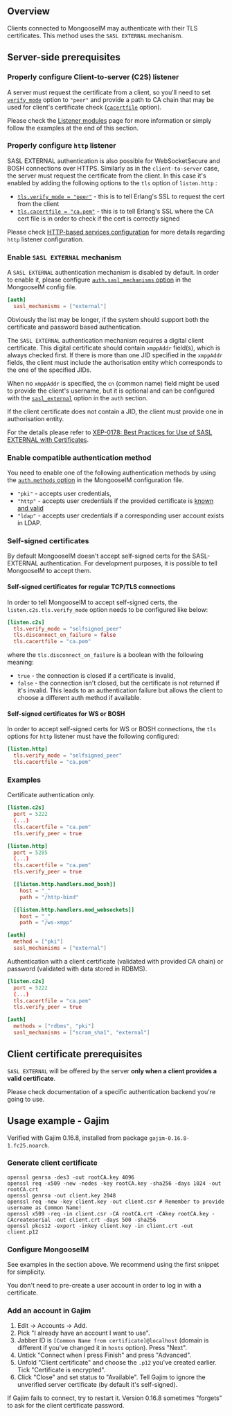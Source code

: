 ## Overview

Clients connected to MongooseIM may authenticate with their TLS certificates.
This method uses the `SASL EXTERNAL` mechanism.

## Server-side prerequisites

### Properly configure Client-to-server (C2S) listener

A server must request the certificate from a client, so you'll need to set [`verify_mode`](../listeners/listen-c2s.md#listenc2stlsverify_mode) option to `"peer"` and provide a path to CA chain that may be used for client's certificate check ([`cacertfile`](../listeners/listen-c2s.md#listenc2stlscacertfile) option).

Please check the [Listener modules](../listeners/listen-c2s.md) page for more information or simply follow the examples at the end of this section.

### Properly configure `http` listener

SASL EXTERNAL authentication is also possible for WebSocketSecure and BOSH connections over HTTPS.
Similarly as in the `client-to-server` case, the server must request the certificate from the client.
In this case it's enabled by adding the following options to the `tls` option of `listen.http` :

* [`tls.verify_mode = "peer"`](../listeners/listen-http.md#tls-https-options) - this is to tell Erlang's SSL to request the cert from the client
* [`tls.cacertfile = "ca.pem"`](../listeners/listen-http.md#tls-https-options) - this is to tell Erlang's SSL where  the CA cert file is in order to check if the cert is correctly signed

Please check [HTTP-based services configuration](../listeners/listen-http.md#http-based-services-listenhttp) for more details regarding `http` listener configuration.

### Enable `SASL EXTERNAL` mechanism

A `SASL EXTERNAL` authentication mechanism is disabled by default.
In order to enable it, please configure [`auth.sasl_mechanisms` option](../configuration/auth.md#authsasl_mechanisms) in the MongooseIM config file.
```toml
[auth]
  sasl_mechanisms = ["external"]
```

Obviously the list may be longer, if the system should support both the certificate and password based authentication.

The `SASL EXTERNAL` authentication mechanism requires a digital client certificate.
This digital certificate should contain `xmppAddr` field(s), which is always checked first.
If there is more than one JID specified in the `xmppAddr` fields, the client must include the authorisation entity which corresponds to the one of the specified JIDs.

When no `xmppAddr` is specified, the `cn` (common name) field might be used to provide the client's username, but it is optional and can be configured with the [`sasl_external`](../configuration/auth.md#authsasl_external) option in the `auth` section.

If the client certificate does not contain a JID, the client must provide one in authorisation entity.

For the details please refer to [XEP-0178: Best Practices for Use of SASL EXTERNAL with Certificates](https://xmpp.org/extensions/xep-0178.html).

### Enable compatible authentication method

You need to enable one of the following authentication methods by using the [`auth.methods` option](../configuration/auth.md#authmethods) in the MongooseIM configuration file.

* `"pki"` - accepts user credentials,
* `"http"` - accepts user credentials if the provided certificate is [known and valid](../authentication-methods/http.md#method-get_certs)
* `"ldap"` - accepts user credentials if a corresponding user account exists in LDAP.

### Self-signed certificates

By default MongooseIM doesn't accept self-signed certs for the SASL-EXTERNAL authentication.
For development purposes, it is possible to tell MongooseIM to accept them.

#### Self-signed certificates for regular TCP/TLS connections

In order to tell MongooseIM to accept self-signed certs, the `listen.c2s.tls.verify_mode` option needs to be configured like below:

```toml
[listen.c2s]
  tls.verify_mode = "selfsigned_peer"
  tls.disconnect_on_failure = false
  tls.cacertfile = "ca.pem"
```

where the `tls.disconnect_on_failure` is a boolean with the following meaning:

* `true` - the connection is closed if a certificate is invalid,
* `false` - the connection isn't closed, but the certificate is not returned if it's invalid.
  This leads to an authentication failure but allows the client to choose a different auth method if available.

#### Self-signed certificates for WS or BOSH

In order to accept self-signed certs for WS or BOSH connections, the `tls` options for `http` listener must have the following configured:

```toml
[listen.http]
  tls.verify_mode = "selfsigned_peer"
  tls.cacertfile = "ca.pem"
```

### Examples

Certificate authentication only.

```toml
[listen.c2s]
  port = 5222
  (...)
  tls.cacertfile = "ca.pem"
  tls.verify_peer = true

[listen.http]
  port = 5285
  (...)
  tls.cacertfile = "ca.pem"
  tls.verify_peer = true

  [[listen.http.handlers.mod_bosh]]
    host = "_"
    path = "/http-bind"

  [[listen.http.handlers.mod_websockets]]
    host = "_"
    path = "/ws-xmpp"

[auth]
  method = ["pki"]
  sasl_mechanisms = ["external"]
```

Authentication with a client certificate (validated with provided CA chain) or password (validated with data stored in RDBMS).

```toml
[listen.c2s]
  port = 5222
  (...)
  tls.cacertfile = "ca.pem"
  tls.verify_peer = true

[auth]
  methods = ["rdbms", "pki"]
  sasl_mechanisms = ["scram_sha1", "external"]
```

## Client certificate prerequisites

`SASL EXTERNAL` will be offered by the server **only when a client provides a valid certificate**.

Please check documentation of a specific authentication backend you're going to use.

## Usage example - Gajim

Verified with Gajim 0.16.8, installed from package `gajim-0.16.8-1.fc25.noarch`.

### Generate client certificate

```
openssl genrsa -des3 -out rootCA.key 4096
openssl req -x509 -new -nodes -key rootCA.key -sha256 -days 1024 -out rootCA.crt
openssl genrsa -out client.key 2048
openssl req -new -key client.key -out client.csr # Remember to provide username as Common Name!
openssl x509 -req -in client.csr -CA rootCA.crt -CAkey rootCA.key -CAcreateserial -out client.crt -days 500 -sha256
openssl pkcs12 -export -inkey client.key -in client.crt -out client.p12
```

### Configure MongooseIM

See examples in the section above. We recommend using the first snippet for simplicity.

You don't need to pre-create a user account in order to log in with a certificate.

### Add an account in Gajim

1. Edit -> Accounts -> Add.
2. Pick "I already have an account I want to use".
3. Jabber ID is `[Common Name from certificate]@localhost` (domain is different if you've changed it in `hosts` option). Press "Next".
5. Untick "Connect when I press Finish" and press "Advanced".
6. Unfold "Client certificate" and choose the `.p12` you've created earlier. Tick "Certificate is encrypted".
7. Click "Close" and set status to "Available". Tell Gajim to ignore the unverified server certificate (by default it's self-signed).

If Gajim fails to connect, try to restart it.
Version 0.16.8 sometimes "forgets" to ask for the client certificate password.
